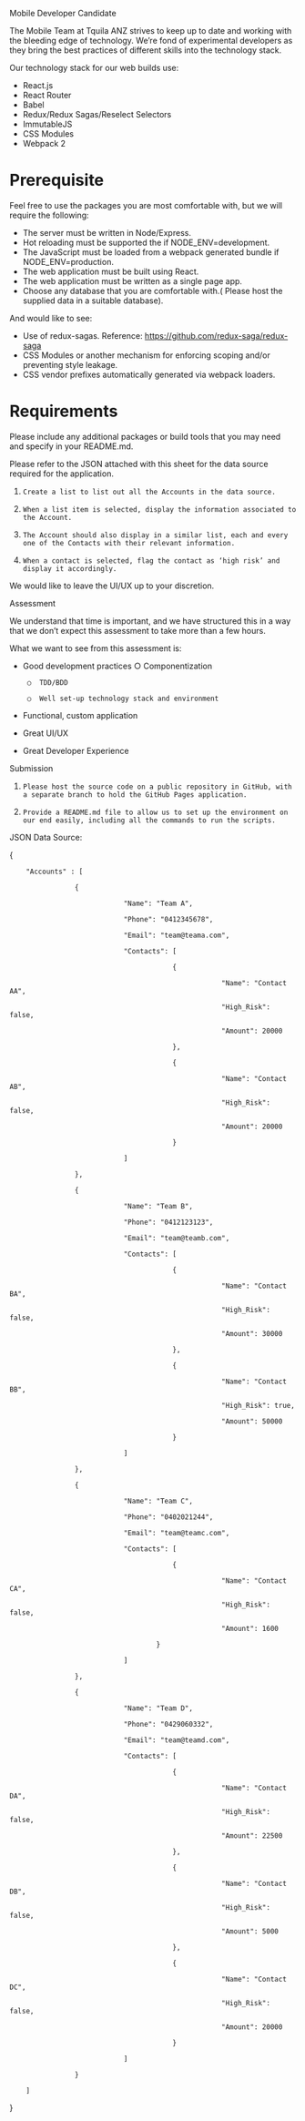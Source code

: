 Mobile Developer Candidate

The Mobile Team at Tquila ANZ strives to keep up to date and working with the bleeding edge of technology. We’re fond of experimental developers as they bring the best practices of different skills into the technology stack.


Our technology stack for our web builds use:

* React.js
* React Router
* Babel
* Redux/Redux Sagas/Reselect Selectors
* ImmutableJS
* CSS Modules
* Webpack 2

# Prerequisite


Feel free to use the packages you are most comfortable with, but we will require the following:

* The server must be written in Node/Express.
* Hot reloading must be supported the if NODE_ENV=development.
* The JavaScript must be loaded from a webpack generated bundle if NODE_ENV=production.
* The web application must be built using React.
* The web application must be written as a single page app.
* Choose any database that you are comfortable with.( Please host the supplied data in a suitable database).

And would like to see:

* Use of redux-sagas. Reference: https://github.com/redux-saga/redux-saga
* CSS Modules or another mechanism for enforcing scoping and/or preventing style leakage.
* CSS vendor prefixes automatically generated via webpack loaders.

# Requirements

Please include any additional packages or build tools that you may need and specify in your README.md.


Please refer to the JSON attached with this sheet for the data source required for the application.


1.     Create a list to list out all the Accounts in the data source.

2.     When a list item is selected, display the information associated to the Account.

3.     The Account should also display in a similar list, each and every one of the Contacts with their relevant information.

4.     When a contact is selected, flag the contact as ‘high risk’ and display it accordingly.


We would like to leave the UI/UX up to your discretion.


Assessment


We understand that time is important, and we have structured this in a way that we don’t expect this assessment to take more than a few hours.


What we want to see from this assessment is:

*  Good development practices
        ○  Componentization

        ○  TDD/BDD

        ○  Well set-up technology stack and environment

* Functional, custom application
* Great UI/UX
* Great Developer Experience


Submission


1.     Please host the source code on a public repository in GitHub, with a separate branch to hold the GitHub Pages application.

2.     Provide a README.md file to allow us to set up the environment on our end easily, including all the commands to run the scripts.


JSON Data Source:


{

        "Accounts" : [

                    {

                                "Name": "Team A",

                                "Phone": "0412345678",

                                "Email": "team@teama.com",

                                "Contacts": [

                                            {

                                                        "Name": "Contact AA",

                                                        "High_Risk": false,

                                                        "Amount": 20000

                                            },

                                            {

                                                        "Name": "Contact AB",

                                                        "High_Risk": false,

                                                        "Amount": 20000

                                            }

                                ]

                    },

                    {

                                "Name": "Team B",

                                "Phone": "0412123123",

                                "Email": "team@teamb.com",

                                "Contacts": [

                                            {

                                                        "Name": "Contact BA",

                                                        "High_Risk": false,

                                                        "Amount": 30000

                                            },

                                            {

                                                        "Name": "Contact BB",

                                                        "High_Risk": true,

                                                        "Amount": 50000

                                            }

                                ]

                    },

                    {

                                "Name": "Team C",

                                "Phone": "0402021244",

                                "Email": "team@teamc.com",

                                "Contacts": [

                                            {

                                                        "Name": "Contact CA",

                                                        "High_Risk": false,

                                                        "Amount": 1600

                                        }

                                ]

                    },

                    {

                                "Name": "Team D",

                                "Phone": "0429060332",

                                "Email": "team@teamd.com",

                                "Contacts": [

                                            {

                                                        "Name": "Contact DA",

                                                        "High_Risk": false,

                                                        "Amount": 22500

                                            },

                                            {

                                                        "Name": "Contact DB",

                                                        "High_Risk": false,

                                                        "Amount": 5000

                                            },

                                            {

                                                        "Name": "Contact DC",

                                                        "High_Risk": false,

                                                        "Amount": 20000

                                            }

                                ]

                    }

        ]

}



